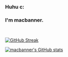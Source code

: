 ### Huhu   c: 
### I'm macbanner.

<br>

[![GitHub Streak](https://streak-stats.demolab.com?user=macbanner&theme=java-dark)](https://git.io/streak-stats)


[![macbanner's GitHub stats](https://github-readme-stats.vercel.app/api?username=macbanner)](https://github.com/macbanner/github-readme-stats)
<!--
**macbanner/macbanner** is a ✨ _special_ ✨ repository because its `README.md` (this file) appears on your GitHub profile.

Here are some ideas to get you started:

- 🔭 I’m currently working on ...
- 🌱 I’m currently learning ...
- 👯 I’m looking to collaborate on ...
- 🤔 I’m looking for help with ...
- 💬 Ask me about ...
- 📫 How to reach me: ...
- 😄 Pronouns: ...
- ⚡ Fun fact: ...
-->
